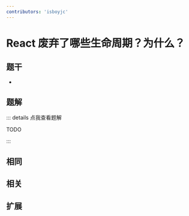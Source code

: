 ```yaml
---
contributors: 'isboyjc'
---
```


# React 废弃了哪些生命周期？为什么？

## 题干

- 



## 题解

::: details 点我查看题解

  TODO

:::



## 相同


## 相关


## 扩展

